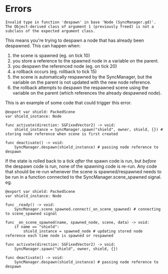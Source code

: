 # Errors

```
Invalid type in function 'despawn' in base 'Node (SyncManager.gd)'. The Object-derived class of argument 1 (previously freed) is not a subclass of the expected argument class.
```

This means you're trying to despawn a node that has already been despawned. This can happen when:
1. the scene is spawned (eg. on tick 10)
2. you store a reference to the spawned node in a variable on the parent.
2. you despawn the referenced node (eg. on tick 20)
3. a rollback occurs (eg. rollback to tick 15)
4. the scene is automatically respawned by the SyncManager, but the variable on the parent is not updated with the new node reference.
5. the rollback attempts to despawn the respawned scene using the variable on the parent (which references the already despawned node).

This is an example of some code that could trigger this error.

```gdscript
@export var shield: PackedScene
var shield_instance: Node

func activate(direction: SGFixedVector2) -> void:
	shield_instance = SyncManager.spawn("shield", owner, shield, {}) # storing node reference when scene is first created

func deactivate() -> void:
	SyncManager.despawn(shield_instance) # passing node reference to despawn
```

If the state is rolled back to a tick *after* the spawn code is run, but *before* the despawn code is run, none of the spawning code is re-run. Any code that should be re-run whenever the scene is spawned/respawned needs to be run in a function connected to the SyncManager.scene_spawned signal. eg.

```gdscript
@export var shield: PackedScene
var shield_instance: Node

func _ready() -> void:
	SyncManager.scene_spawned.connect(_on_scene_spawned) # connecting to scene_spawned signal

func _on_scene_spawned(name, spawned_node, scene, data) -> void:
	if name == "shield":
		shield_instance = spawned_node # updating stored node reference each time node is spawned or respawned

func activate(direction: SGFixedVector2) -> void:
	SyncManager.spawn("shield", owner, shield, {})

func deactivate() -> void:
	SyncManager.despawn(shield_instance) # passing node reference to despawn
```
